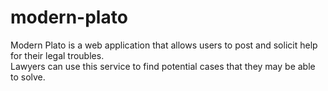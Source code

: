 # modern-plato


Modern Plato is a web application that allows users to post and solicit help for their legal troubles.  
Lawyers can use this service to find potential cases that they may be able to solve.  
